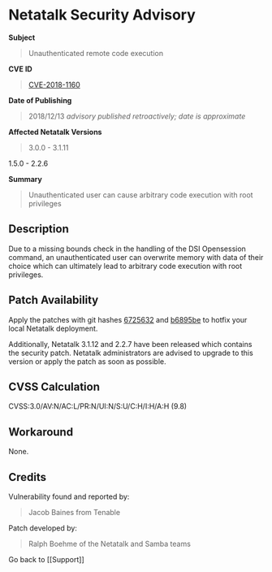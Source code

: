 # Netatalk Security Advisory

**Subject**

> Unauthenticated remote code execution

**CVE ID**

> [CVE-2018-1160](https://www.cve.org/CVERecord?id=CVE-2018-1160)

**Date of Publishing**

> 2018/12/13 *advisory published retroactively; date is approximate*

**Affected Netatalk Versions**

> 3.0.0 - 3.1.11

1.5.0 - 2.2.6

**Summary**

> Unauthenticated user can cause arbitrary code execution with root
privileges

## Description

Due to a missing bounds check in the handling of the DSI Opensession
command, an unauthenticated user can overwrite memory with data of their
choice which can ultimately lead to arbitrary code execution with root
privileges.

## Patch Availability

Apply the patches with git hashes
[6725632](https://github.com/Netatalk/netatalk/commit/67256322aa5a1fff01de471d6787d1d862678746.diff)
and
[b6895be](https://github.com/Netatalk/netatalk/commit/b6895be1cb5b915254ee92c2150e309cd31ebff6.diff)
to hotfix your local Netatalk deployment.

Additionally, Netatalk 3.1.12 and 2.2.7 have been released which
contains the security patch. Netatalk administrators are advised to
upgrade to this version or apply the patch as soon as possible.

## CVSS Calculation

CVSS:3.0/AV:N/AC:L/PR:N/UI:N/S:U/C:H/I:H/A:H (9.8)

## Workaround

None.

## Credits

Vulnerability found and reported by:

> Jacob Baines from Tenable

Patch developed by:

> Ralph Boehme of the Netatalk and Samba teams

Go back to [[Support]]

